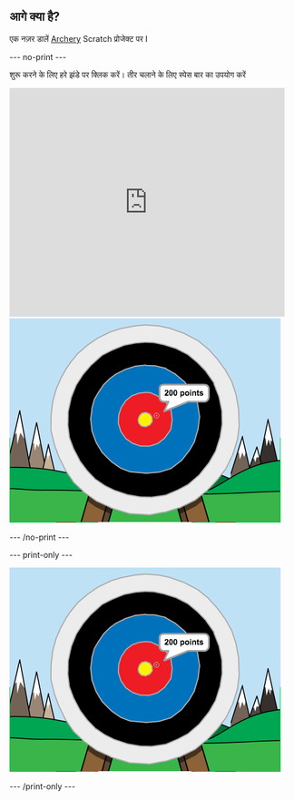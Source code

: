 ## आगे क्या है?

एक नज़र डालें [Archery](https://projects.raspberrypi.org/en/projects/archery) Scratch प्रोजेक्ट पर I

--- no-print ---

शुरू करने के लिए हरे झंडे पर क्लिक करें। तीर चलाने के लिए स्पेस बार का उपयोग करें

<div class="scratch-preview">
  <iframe allowtransparency="true" width="485" height="402" src="https://scratch.mit.edu/projects/embed/114760038/?autostart=false" frameborder="0" scrolling="no"></iframe>
  <img src="images/archery-final.png">
</div>

--- /no-print ---

--- print-only ---

![पूरा प्रोजेक्ट](images/archery-final.png)

--- /print-only ---

